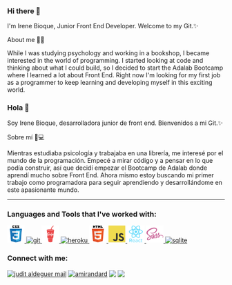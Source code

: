 ### Hi there 👋

I'm Irene Bioque, Junior Front End Developer. Welcome to my Git.✨

About me 👩‍💻

While I was studying psychology and working in a bookshop, I became interested in the world of programming. I started looking at code and thinking about what I could build, so I decided to start the Adalab Bootcamp where I learned a lot about Front End. Right now I'm looking for my first job as a programmer to keep learning and developing myself in this exciting world. 

### Hola 👋

Soy Irene Bioque, desarrolladora junior de front end. Bienvenidos a mi Git.✨

Sobre mí 👩💻

Mientras estudiaba psicología y trabajaba en una librería, me interesé por el mundo de la programación. Empecé a mirar código y a pensar en lo que podía construir, así que decidí empezar el Bootcamp de Adalab donde aprendí mucho sobre Front End. Ahora mismo estoy buscando mi primer trabajo como programadora para seguir aprendiendo y desarrollándome en este apasionante mundo. 

---
### Languages and Tools that I've worked with: 

<p align="left"> <a href="https://www.w3schools.com/css/" target="_blank"> <img src="https://raw.githubusercontent.com/devicons/devicon/master/icons/css3/css3-original-wordmark.svg" alt="css3" width="40" height="40"/> </a> <a href="https://git-scm.com/" target="_blank"> <img src="https://www.vectorlogo.zone/logos/git-scm/git-scm-icon.svg" alt="git" width="40" height="40"/> </a> <a href="https://gulpjs.com" target="_blank"> <img src="https://raw.githubusercontent.com/devicons/devicon/master/icons/gulp/gulp-plain.svg" alt="gulp" width="40" height="40"/> </a> <a href="https://heroku.com" target="_blank"> <img src="https://www.vectorlogo.zone/logos/heroku/heroku-icon.svg" alt="heroku" width="40" height="40"/> </a> <a href="https://www.w3.org/html/" target="_blank"> <img src="https://raw.githubusercontent.com/devicons/devicon/master/icons/html5/html5-original-wordmark.svg" alt="html5" width="40" height="40"/> </a> <a href="https://developer.mozilla.org/en-US/docs/Web/JavaScript" target="_blank"> <img src="https://raw.githubusercontent.com/devicons/devicon/master/icons/javascript/javascript-original.svg" alt="javascript" width="40" height="40"/> </a> <a href="https://reactjs.org/" target="_blank"> <img src="https://raw.githubusercontent.com/devicons/devicon/master/icons/react/react-original-wordmark.svg" alt="react" width="40" height="40"/> </a> <a href="https://sass-lang.com" target="_blank"> <img src="https://raw.githubusercontent.com/devicons/devicon/master/icons/sass/sass-original.svg" alt="sass" width="40" height="40"/> </a> <a href="https://www.sqlite.org/" target="_blank"> <img src="https://www.vectorlogo.zone/logos/sqlite/sqlite-icon.svg" alt="sqlite" width="40" height="40"/> </a> </p>



<h3 align="left">Connect with me:</h3>
<p align="left">
<a href="mailto:irenebioque@gmail.com" target="blank"><img align="center" src="https://img.flaticon.com/icons/png/512/281/281769.png?size=1200x630f&pad=10,10,10,10&ext=png&bg=FFFFFFFF" alt="judit aldeguer mail" height="20" width="40" /></a>
<a href="https://twitter.com/Irenillab" target="blank"><img align="center" src="https://raw.githubusercontent.com/rahuldkjain/github-profile-readme-generator/master/src/images/icons/Social/twitter.svg" alt="amirandard" height="30" width="40" /></a>
<a href = 'https://github.com/IreneBioque'> <img width = '32px' align= 'center' src="https://raw.githubusercontent.com/rahulbanerjee26/githubAboutMeGenerator/main/icons/github.svg"/></a>
<a href = 'https://www.linkedin.com/in/irenebioquemu%C3%B1oz/'> <img width = '32px' align= 'center' src="https://raw.githubusercontent.com/rahulbanerjee26/githubAboutMeGenerator/main/icons/linked-in-alt.svg"/></a> 
</p>
